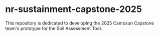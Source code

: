# nr-sustainment-capstone-2025
This repository is dedicated to developing the 2025 Camosun Capstone team's prototype for the Soil Assessment Tool.
